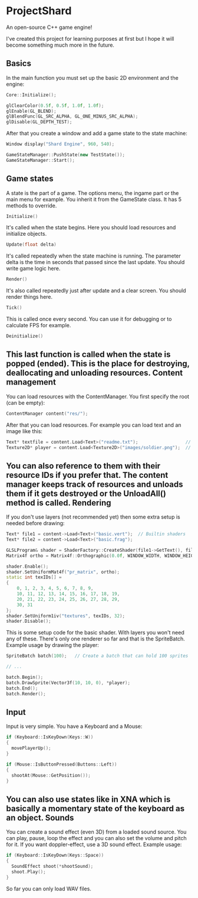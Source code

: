 # ProjectShard
An open-source C++ game engine!

I've created this project for learning purposes at first but I hope it will become something much more in the future.

Basics
------
In the main function you must set up the basic 2D environment and the engine:
```C++
Core::Initialize();

glClearColor(0.5f, 0.5f, 1.0f, 1.0f);
glEnable(GL_BLEND);
glBlendFunc(GL_SRC_ALPHA, GL_ONE_MINUS_SRC_ALPHA);
glDisable(GL_DEPTH_TEST);
```
After that you create a window and add a game state to the state machine:
```C++
Window display("Shard Engine", 960, 540);

GameStateManager::PushState(new TestState());
GameStateManager::Start();
```
Game states
-----------
A state is the part of a game. The options menu, the ingame part or the main menu for example. You inherit it from the GameState class. It has 5 methods to override.
```C++
Initialize()
```
It's called when the state begins. Here you should load resources and initialize objects.
```C++
Update(float delta)
```
It's called repeatedly when the state machine is running. The parameter delta is the time in seconds that passed since the last update. You should write game logic here.
```C++
Render()
```
It's also called repeatedly just after update and a clear screen. You should render things here.
```C++
Tick()
```
This is called once every second. You can use it for debugging or to calculate FPS for example.
```C++
Deinitialize()
```
This last function is called when the state is popped (ended). This is the place for destroying, deallocating and unloading resources.
Content management
------------------
You can load resources with the ContentManager. You first specify the root (can be empty):
```C++
ContentManager content("res/");
```
After that you can load resources. For example you can load text and an image like this:
```C++
Text* textfile = content.Load<Text>("readme.txt");                  // res/readme.txt
Texture2D* player = content.Load<Texture2D>("images/soldier.png");  // res/images/soldier.png
```
You can also reference to them with their resource IDs if you prefer that. The content manager keeps track of resources and unloads them if it gets destroyed or the UnloadAll() method is called.
Rendering
---------
If you don't use layers (not recommended yet) then some extra setup is needed before drawing:
```C++
Text* file1 = content->Load<Text>("basic.vert");  // Builtin shaders
Text* file2 = content->Load<Text>("basic.frag");

GLSLProgram& shader = ShaderFactory::CreateShader(file1->GetText(), file2->GetText());
Matrix4f ortho = Matrix4f::Orthographic(0.0f, WINDOW_WIDTH, WINDOW_HEIGHT, 0.0f, -1.0f, 1.0f);

shader.Enable();
shader.SetUniformMat4f("pr_matrix", ortho);
static int texIDs[] =
{
	0, 1, 2, 3, 4, 5, 6, 7, 8, 9,
	10, 11, 12, 13, 14, 15, 16, 17, 18, 19,
	20, 21, 22, 23, 24, 25, 26, 27, 28, 29,
	30, 31
};
shader.SetUniform1iv("textures", texIDs, 32);
shader.Disable();
```
This is some setup code for the basic shader. With layers you won't need any of these.
There's only one renderer so far and that is the SpriteBatch. Example usage by drawing the player:
```C++
SpriteBatch batch(100);   // Create a batch that can hold 100 sprites

// ...

batch.Begin();
batch.DrawSprite(Vector3f(10, 10, 0), *player);
batch.End();
batch.Render();
```
Input
-----
Input is very simple. You have a Keyboard and a Mouse:
```C++
if (Keyboard::IsKeyDown(Keys::W))
{
  movePlayerUp();
}

if (Mouse::IsButtonPressed(Buttons::Left))
{
  shootAt(Mouse::GetPosition());
}
```
You can also use states like in XNA which is basically a momentary state of the keyboard as an object.
Sounds
------
You can create a sound effect (even 3D) from a loaded sound source. You can play, pause, loop the effect and you can also set the volume and pitch for it. If you want doppler-effect, use a 3D sound effect. Example usage:
```C++
if (Keyboard::IsKeyDown(Keys::Space))
{
  SoundEffect shoot(*shootSound);
  shoot.Play();
}
```
So far you can only load WAV files.
